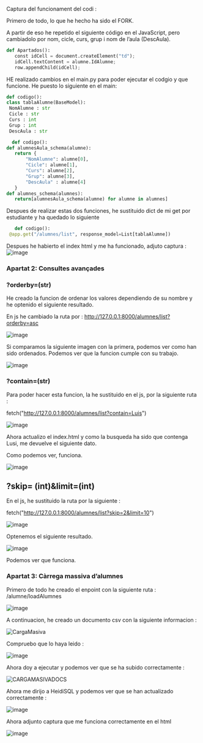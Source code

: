 Captura del funcionament del codi : 



Primero de todo, lo que he hecho ha sido el FORK.

A partir de eso he repetido el siguiente código en el JavaScript, pero cambiadolo por nom, cicle, curs, grup i nom de l’aula (DescAula).
 

```python
def Apartados():
   const idCell = document.createElement("td");
   idCell.textContent = alumne.IdAlumne;
   row.appendChild(idCell); 
```

HE realizado cambios en el main.py para poder ejecutar el codgio y que funcione. 
He puesto lo siguiente en el main: 

   ```python
   def codigo():
   class tablaAlumne(BaseModel):
    NomAlumne : str
    Cicle : str
    Curs : int
    Grup : int
    DescAula : str
```

 ```python
   def codigo():
def alumnesAula_schema(alumne):
    return {
        "NomAlumne": alumne[0],
        "Cicle": alumne[1],
        "Curs": alumne[2],
        "Grup": alumne[3],
        "DescAula" : alumne[4]
    }
def alumnes_schema(alumnes):
    return[alumnesAula_schema(alumne) for alumne in alumnes]

```
Despues de realizar estas dos funciones, he sustituido dict de mi get por estudiante y ha quedado lo siguiente 
```python
   def codigo():
 @app.get("/alumnes/list", response_model=List[tablaAlumne])
```

Despues he habierto el index html y me ha funcionado, adjuto captura :
![image](https://github.com/user-attachments/assets/c884c751-63cd-448e-a887-fe78ce29336c)

### Apartat 2: Consultes avançades
### ?orderby=(str)
He creado la funcion de ordenar los valores dependiendo de su nombre y he optenido el siguiente resultado. 

En js he cambiado la ruta por : http://127.0.0.1:8000/alumnes/list?orderby=asc

![image](https://github.com/user-attachments/assets/2ae86418-0812-4f36-98d0-ce9437d6fc10)

Si comparamos la siguiente imagen con la primera, podemos ver como han sido ordenados. Podemos ver que la funcion cumple con su trabajo.

![image](https://github.com/user-attachments/assets/cbb10c93-b2ed-4160-b206-7ac688b3fc45)


### ?contain=(str)
Para poder hacer esta funcion, la he sustituido en el js, por la siguiente ruta :

 fetch("http://127.0.0.1:8000/alumnes/list?contain=Luis") 
 
![image](https://github.com/user-attachments/assets/de14119c-bfca-4f6e-9894-30f92f9d566e)

Ahora actualizo el index.html y como la busqueda ha sido que contenga Lusi, me devuelve el siguiente dato.

Como podemos ver, funciona.

![image](https://github.com/user-attachments/assets/c9d7c217-b87e-4490-a82c-323bf5bd42aa)


## ?skip= (int)&limit=(int) 

En el js, he sustituido la ruta por la siguiente : 

 fetch("http://127.0.0.1:8000/alumnes/list?skip=2&limit=10") 

 ![image](https://github.com/user-attachments/assets/17723e0d-e714-4190-9314-292e22936251)

 Optenemos el siguiente resultado.

 ![image](https://github.com/user-attachments/assets/15886ec2-5d3c-416b-ac34-418700c973cd)

 Podemos ver que funciona.



### Apartat 3: Càrrega massiva d’alumnes 

Primero de todo he creado el enpoint con la siguiente ruta :  /alumne/loadAlumnes

![image](https://github.com/user-attachments/assets/2d258d04-1f46-45fc-a578-eef62d700078)

A continuacion, he creado un documento csv con la siguiente informacion : 

![CargaMasiva](https://github.com/user-attachments/assets/37412a7d-7f46-4be5-91da-d0d8a6106418)


Compruebo que lo haya leido : 

![image](https://github.com/user-attachments/assets/ff6c0aca-3d62-43aa-bcfd-521f634eb494)

Ahora doy a ejecutar y podemos ver que se ha subido correctamente :

![CARGAMASIVADOCS](https://github.com/user-attachments/assets/97533a57-b706-4044-8ede-9c3795a032d3)

Ahora me dirijo a HeidiSQL y podemos ver que se han actualizado correctamente : 

![image](https://github.com/user-attachments/assets/603383a5-0a14-4170-86d5-d10880ffc117)

Ahora adjunto captura que me funciona correctamente en el html 

![image](https://github.com/user-attachments/assets/c180ff15-fa83-4cdf-bb81-ea4eb396aa74)



















